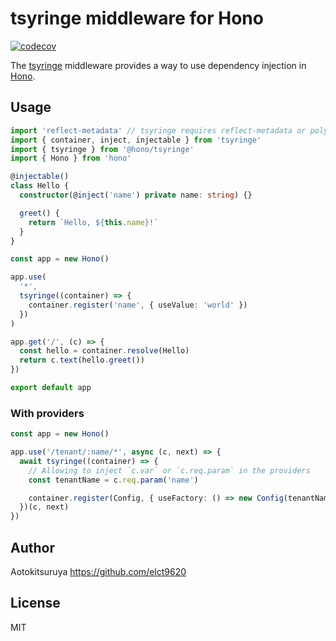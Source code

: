 # tsyringe middleware for Hono

[![codecov](https://codecov.io/github/honojs/middleware/graph/badge.svg?flag=tsyringe)](https://codecov.io/github/honojs/middleware)

The [tsyringe](https://github.com/microsoft/tsyringe) middleware provides a way to use dependency injection in [Hono](https://hono.dev/).

## Usage

```ts
import 'reflect-metadata' // tsyringe requires reflect-metadata or polyfill
import { container, inject, injectable } from 'tsyringe'
import { tsyringe } from '@hono/tsyringe'
import { Hono } from 'hono'

@injectable()
class Hello {
  constructor(@inject('name') private name: string) {}

  greet() {
    return `Hello, ${this.name}!`
  }
}

const app = new Hono()

app.use(
  '*',
  tsyringe((container) => {
    container.register('name', { useValue: 'world' })
  })
)

app.get('/', (c) => {
  const hello = container.resolve(Hello)
  return c.text(hello.greet())
})

export default app
```

### With providers

```ts
const app = new Hono()

app.use('/tenant/:name/*', async (c, next) => {
  await tsyringe((container) => {
    // Allowing to inject `c.var` or `c.req.param` in the providers
    const tenantName = c.req.param('name')

    container.register(Config, { useFactory: () => new Config(tenantName) })
  })(c, next)
})
```

## Author

Aotokitsuruya <https://github.com/elct9620>

## License

MIT
